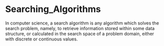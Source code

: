# Searching_Algorithms
In computer science, a search algorithm is any algorithm which solves the search problem, namely, to retrieve information stored within some data structure, or calculated in the search space of a problem domain, either with discrete or continuous values.

